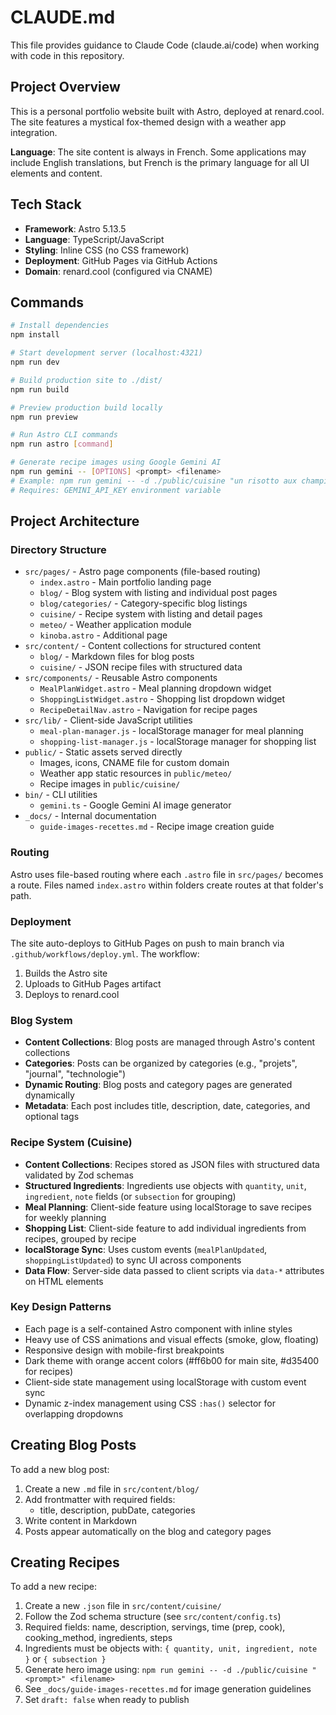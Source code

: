 # CLAUDE.md

This file provides guidance to Claude Code (claude.ai/code) when working with code in this repository.

## Project Overview

This is a personal portfolio website built with Astro, deployed at renard.cool. The site features a mystical fox-themed design with a weather app integration.

**Language**: The site content is always in French. Some applications may include English translations, but French is the primary language for all UI elements and content.

## Tech Stack

- **Framework**: Astro 5.13.5
- **Language**: TypeScript/JavaScript
- **Styling**: Inline CSS (no CSS framework)
- **Deployment**: GitHub Pages via GitHub Actions
- **Domain**: renard.cool (configured via CNAME)

## Commands

```bash
# Install dependencies
npm install

# Start development server (localhost:4321)
npm run dev

# Build production site to ./dist/
npm run build

# Preview production build locally
npm run preview

# Run Astro CLI commands
npm run astro [command]

# Generate recipe images using Google Gemini AI
npm run gemini -- [OPTIONS] <prompt> <filename>
# Example: npm run gemini -- -d ./public/cuisine "un risotto aux champignons steampunk" risotto-champignons
# Requires: GEMINI_API_KEY environment variable
```

## Project Architecture

### Directory Structure
- `src/pages/` - Astro page components (file-based routing)
  - `index.astro` - Main portfolio landing page
  - `blog/` - Blog system with listing and individual post pages
  - `blog/categories/` - Category-specific blog listings
  - `cuisine/` - Recipe system with listing and detail pages
  - `meteo/` - Weather application module
  - `kinoba.astro` - Additional page
- `src/content/` - Content collections for structured content
  - `blog/` - Markdown files for blog posts
  - `cuisine/` - JSON recipe files with structured data
- `src/components/` - Reusable Astro components
  - `MealPlanWidget.astro` - Meal planning dropdown widget
  - `ShoppingListWidget.astro` - Shopping list dropdown widget
  - `RecipeDetailNav.astro` - Navigation for recipe pages
- `src/lib/` - Client-side JavaScript utilities
  - `meal-plan-manager.js` - localStorage manager for meal planning
  - `shopping-list-manager.js` - localStorage manager for shopping list
- `public/` - Static assets served directly
  - Images, icons, CNAME file for custom domain
  - Weather app static resources in `public/meteo/`
  - Recipe images in `public/cuisine/`
- `bin/` - CLI utilities
  - `gemini.ts` - Google Gemini AI image generator
- `_docs/` - Internal documentation
  - `guide-images-recettes.md` - Recipe image creation guide

### Routing
Astro uses file-based routing where each `.astro` file in `src/pages/` becomes a route. Files named `index.astro` within folders create routes at that folder's path.

### Deployment
The site auto-deploys to GitHub Pages on push to main branch via `.github/workflows/deploy.yml`. The workflow:
1. Builds the Astro site
2. Uploads to GitHub Pages artifact
3. Deploys to renard.cool

### Blog System
- **Content Collections**: Blog posts are managed through Astro's content collections
- **Categories**: Posts can be organized by categories (e.g., "projets", "journal", "technologie")
- **Dynamic Routing**: Blog posts and category pages are generated dynamically
- **Metadata**: Each post includes title, description, date, categories, and optional tags

### Recipe System (Cuisine)
- **Content Collections**: Recipes stored as JSON files with structured data validated by Zod schemas
- **Structured Ingredients**: Ingredients use objects with `quantity`, `unit`, `ingredient`, `note` fields (or `subsection` for grouping)
- **Meal Planning**: Client-side feature using localStorage to save recipes for weekly planning
- **Shopping List**: Client-side feature to add individual ingredients from recipes, grouped by recipe
- **localStorage Sync**: Uses custom events (`mealPlanUpdated`, `shoppingListUpdated`) to sync UI across components
- **Data Flow**: Server-side data passed to client scripts via `data-*` attributes on HTML elements

### Key Design Patterns
- Each page is a self-contained Astro component with inline styles
- Heavy use of CSS animations and visual effects (smoke, glow, floating)
- Responsive design with mobile-first breakpoints
- Dark theme with orange accent colors (#ff6b00 for main site, #d35400 for recipes)
- Client-side state management using localStorage with custom event sync
- Dynamic z-index management using CSS `:has()` selector for overlapping dropdowns

## Creating Blog Posts

To add a new blog post:
1. Create a new `.md` file in `src/content/blog/`
2. Add frontmatter with required fields:
   - title, description, pubDate, categories
3. Write content in Markdown
4. Posts appear automatically on the blog and category pages

## Creating Recipes

To add a new recipe:
1. Create a new `.json` file in `src/content/cuisine/`
2. Follow the Zod schema structure (see `src/content/config.ts`)
3. Required fields: name, description, servings, time (prep, cook), cooking_method, ingredients, steps
4. Ingredients must be objects with: `{ quantity, unit, ingredient, note }` or `{ subsection }`
5. Generate hero image using: `npm run gemini -- -d ./public/cuisine "<prompt>" <filename>`
6. See `_docs/guide-images-recettes.md` for image generation guidelines
7. Set `draft: false` when ready to publish